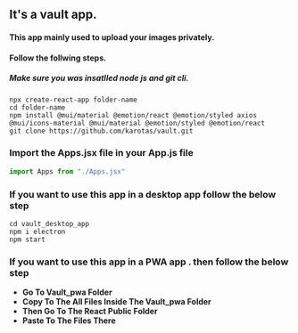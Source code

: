 ## It's a vault app.
#### This app mainly used to upload your images privately.
#### Follow the follwing steps.  
##### Make sure you was insatlled node js and git cli.
```batch script
npx create-react-app folder-name
cd folder-name
npm install @mui/material @emotion/react @emotion/styled axios  @mui/icons-material @mui/material @emotion/styled @emotion/react
git clone https://github.com/karotas/vault.git

```

### Import the Apps.jsx file in your App.js file
```jsx
import Apps from "./Apps.jsx"
```
### If you want to use this app in a desktop app follow the below step

``` batch script
cd vault_desktop_app
npm i electron
npm start
```
### If you want to use this app in a PWA app . then follow the below step
<ul style="text-transform:capitalize">

<li >
<b >go to vault_pwa folder</b>
</li>
<li >
<b >copy to the all files inside the vault_pwa folder</b>
</li>
<li >
<b >then go to the react public folder</b>
</li>
<li >
<b >paste to the files there  </b>
</li>
</ul>